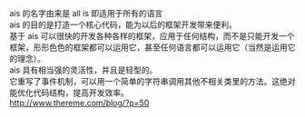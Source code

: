 ais 的名字由来是 all is 即适用于所有的语言<br>
ais 的目的是打造一个核心代码，能为以后的框架开发带来便利。<br>
基于 ais 可以很快的开发各种各样的框架，应用于任何结构，而不是只能开发一个框架，形形色色的框架都可以运用它，甚至任何语言都可以运用它（当然是运用它的理念）。<br>
ais 具有相当强的灵活性，并且是轻型的。<br>
它重写了事件机制，可以用一个简单的字符串调用其他不相关类里的方法。这绝对能优化代码结构，提高开发效率。<br>
<a href='http://www.thereme.com/blog/?p=50'>http://www.thereme.com/blog/?p=50</a>